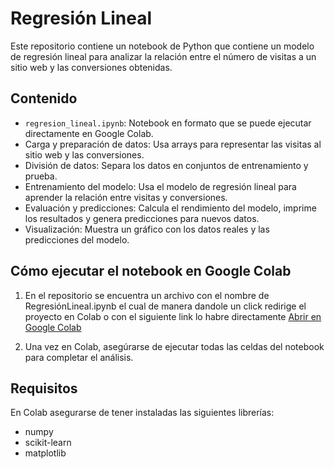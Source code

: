 # Regresión Lineal

Este repositorio contiene un notebook de Python que contiene un modelo de regresión lineal para analizar la relación entre el número de visitas a un sitio web y las conversiones obtenidas.

## Contenido
- `regresion_lineal.ipynb`: Notebook en formato que se puede ejecutar directamente en Google Colab.
- Carga y preparación de datos: Usa arrays para representar las visitas al sitio web y las conversiones.
- División de datos: Separa los datos en conjuntos de entrenamiento y prueba.
- Entrenamiento del modelo: Usa el modelo de regresión lineal para aprender la relación entre visitas y conversiones.
- Evaluación y predicciones: Calcula el rendimiento del modelo, imprime los resultados y genera predicciones para nuevos datos.
- Visualización: Muestra un gráfico con los datos reales y las predicciones del modelo.

## Cómo ejecutar el notebook en Google Colab

1. En el repositorio se encuentra un archivo con el nombre de RegresiónLineal.ipynb el cual de manera dandole un click redirige el proyecto en Colab
   o con el siguiente link lo habre directamente [Abrir en Google Colab](https://colab.research.google.com/drive/1IWWhNCiiMJTNKSaT9n8ytPaJaM1q27VP)

2. Una vez en Colab, asegúrarse de ejecutar todas las celdas del notebook para completar el análisis.

## Requisitos
En Colab asegurarse de tener instaladas las siguientes librerías:
- numpy
- scikit-learn
- matplotlib



